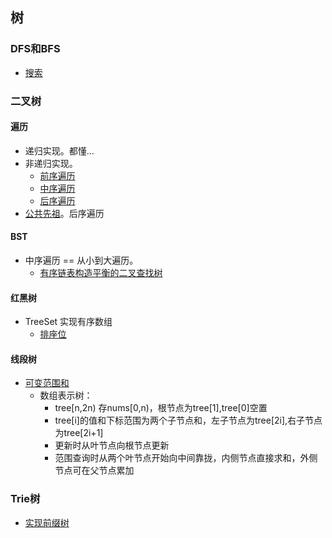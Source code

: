 ## 树 ##
### DFS和BFS ###
- [搜索](./summary/搜索.md)

### 二叉树 ###
#### 遍历 ####
- 递归实现。都懂...
- 非递归实现。
  - [前序遍历](../src/stack/BinaryTreePreorderTraversal.java)
  - [中序遍历](../src/stack/BinaryTreeInorderTraversal.java)
  - [后序遍历](../src/stack/BinaryTreePostorderTraversal.java)
- [公共先祖](../src/binarySearch/LowestCommonAncestorofaBinaryTree.java)。后序遍历 

#### BST ####
- 中序遍历 == 从小到大遍历。
  - [有序链表构造平衡的二叉查找树](../src/dfs/ConvertSortedListtoBinarySearchTree.java)
  
#### 红黑树 ####
- TreeSet 实现有序数组
  - [排座位](../src/binarySearch/ExamRoom.java)
  
#### 线段树 ####
- [可变范围和](../src/binaryIndexedTree/RangeSumQueryMutable2.java)
  - 数组表示树：
    - tree[n,2n) 存nums[0,n)，根节点为tree[1],tree[0]空置
    - tree[i]的值和下标范围为两个子节点和，左子节点为tree[2i],右子节点为tree[2i+1]
    - 更新时从叶节点向根节点更新
    - 范围查询时从两个叶节点开始向中间靠拢，内侧节点直接求和，外侧节点可在父节点累加

### Trie树 ###
- [实现前缀树](../src/trieTree/ImplementTrie.java)

